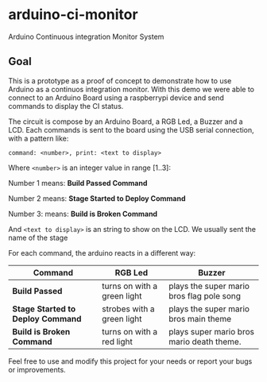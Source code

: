 arduino-ci-monitor
==================

Arduino Continuous integration Monitor System

## Goal

This is a prototype as a proof of concept to demonstrate how to
use Arduino as a continuos integration monitor. With this demo we were
able to connect to an Arduino Board using a raspberrypi device and send
commands to display the CI status.

The circuit is compose by an Arduino Board, a RGB Led, a Buzzer and a
LCD. Each commands is sent to the board using the USB serial connection, with a pattern like:

```
command: <number>, print: <text to display>

```

Where `<number>` is an integer value in range [1..3]:

Number 1 means: __Build Passed Command__

Number 2 means: __Stage Started to Deploy Command__

Number 3: means: __Build is Broken Command__

And `<text to display>` is an string to show on the LCD. We usually sent the name of the stage

For each command, the arduino reacts in a different way:

|          __Command__               |       __RGB Led__            |                    __Buzzer__                 |
|------------------------------------|------------------------------|-----------------------------------------------|
|       __Build Passed__             |turns on with a green light   | plays the super mario bros flag pole song     |
|__Stage Started to Deploy Command__ |strobes with a green light    | plays the super mario bros main theme         |
|__Build is Broken Command__         |turns on with a red light     | plays super mario bros mario death theme.     |

Feel free to use and modify this project for your needs or report your bugs or improvements.
